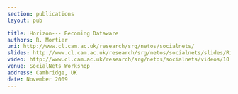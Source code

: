 ```yaml
---  
section: publications
layout: pub

title: Horizon--- Becoming Dataware
authors: R. Mortier
uri: http://www.cl.cam.ac.uk/research/srg/netos/socialnets/
slides: http://www.cl.cam.ac.uk/research/srg/netos/socialnets/slides/Richard_Motier.pdf
video: http://www.cl.cam.ac.uk/research/srg/netos/socialnets/videos/10.mp4
venue: SocialNets Workshop
address: Cambridge, UK
date: November 2009
---
```



